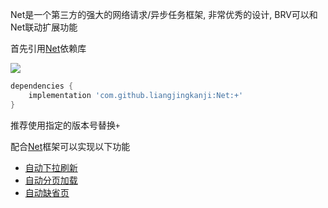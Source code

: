 Net是一个第三方的强大的网络请求/异步任务框架, 非常优秀的设计, BRV可以和Net联动扩展功能

首先引用[Net](https://github.com/liangjingkanji/Net/)依赖库

[![](https://jitpack.io/v/liangjingkanji/Net.svg)](https://github.com/liangjingkanji/Net/)

```groovy
dependencies {
    implementation 'com.github.liangjingkanji:Net:+'
}
```
推荐使用指定的版本号替换`+`


配合[Net](https://github.com/liangjingkanji/Net/)框架可以实现以下功能

- [自动下拉刷新](https://liangjingkanji.github.io/Net/auto-refresh/)
- [自动分页加载](https://liangjingkanji.github.io/Net/auto-page/)
- [自动缺省页](https://liangjingkanji.github.io/Net/auto-state/)


